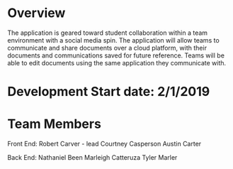 # Overview
The application is geared toward student collaboration within a team environment with a social media spin. The application will allow teams to communicate and share documents over a cloud platform, with their documents and communications saved for future reference. Teams will be able to edit documents using the same application they communicate with.  


# Development Start date: 2/1/2019

# Team Members
Front End:
Robert Carver - lead
Courtney Casperson
Austin Carter
  
Back End: 
Nathaniel Been
Marleigh Catteruza
Tyler Marler
